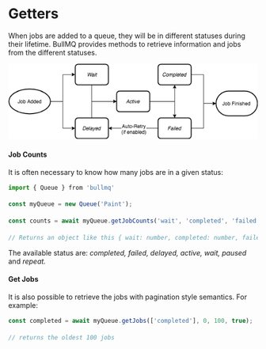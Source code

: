 # Getters

When jobs are added to a queue, they will be in different statuses during their lifetime. BullMQ provides methods to retrieve information and jobs from the different statuses.



![](../../.gitbook/assets/image.png)

#### Job Counts

It is often necessary to know how many jobs are in a given status:

```typescript
import { Queue } from 'bullmq'

const myQueue = new Queue('Paint');

const counts = await myQueue.getJobCounts('wait', 'completed', 'failed');

// Returns an object like this { wait: number, completed: number, failed: number }
```

The available status are: _completed, failed, delayed, active, wait, paused_ and _repeat._

#### Get Jobs

It is also possible to retrieve the jobs with pagination style semantics. For example:

```typescript
const completed = await myQueue.getJobs(['completed'], 0, 100, true);

// returns the oldest 100 jobs
```

